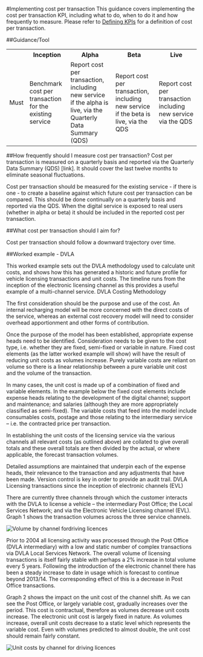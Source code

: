 #Implementing cost per transaction
This guidance covers implementing the cost per transaction KPI, including what to do, when to do it and how frequently to measure. Please refer to [Defining KPIs](/handbook/134/) for a definition of cost per transaction.

##Guidance/Tool
<table>
<tr><th></th><th>Inception</th><th>Alpha</th><th>Beta</th><th>Live</th></tr>
<tr><td>Must</td><td>Benchmark cost per transaction for the existing service</td><td>Report cost per transaction, including new service if the alpha is live, via the Quarterly Data Summary (QDS)</td><td>Report cost per transaction, including new service if the beta is live, via the QDS</td><td>Report cost per transaction including new service via the QDS</td></tr>
</table>

##How frequently should I measure cost per transaction?
Cost per transaction is measured on a quarterly basis and reported via the Quarterly Data Summary (QDS) [link]. It should cover the last twelve months to eliminate seasonal fluctuations. 

Cost per transaction should be measured for the existing service - if there is one - to create a baseline against which future cost per transaction can be compared. This should be done continually on a quarterly basis and reported via the QDS. When the digital service is exposed to real users (whether in alpha or beta) it should be included in the reported cost per transaction.

##What cost per transaction should I aim for?

Cost per transaction should follow a downward trajectory over time.

##Worked example - DVLA

This worked example sets out the DVLA methodology used to calculate unit costs, and shows how this has generated a historic and future profile for vehicle licensing transactions and unit costs. The timeline runs from the inception of the electronic licensing channel as this provides a useful example of a multi-channel service.
DVLA Costing Methodology

The first consideration should be the purpose and use of the cost. An internal recharging model will be more concerned with the direct costs of the service, whereas an external cost recovery model will need to consider overhead apportionment and other forms of contribution.
 
Once the purpose of the model has been established, appropriate expense heads need to be identified. Consideration needs to be given to the cost type, i.e. whether they are fixed, semi-fixed or variable in nature. Fixed cost elements (as the latter worked example will show) will have the result of reducing unit costs as volumes increase. Purely variable costs are reliant on volume so there is a linear relationship between a pure variable unit cost and the volume of the transaction.
 
In many cases, the unit cost is made up of a combination of fixed and variable elements. In the example below the fixed cost elements include expense heads relating to the development of the digital channel; support and maintenance; and salaries (although they are more appropriately classified as semi-fixed). The variable costs that feed into the model include consumables costs, postage and those relating to the intermediary service – i.e. the contracted price per transaction.
 
In establishing the unit costs of the licensing service via the various channels all relevant costs (as outlined above) are collated to give overall totals and these overall totals are then divided by the actual, or where applicable, the forecast transaction volumes.
 
Detailed assumptions are maintained that underpin each of the expense heads, their relevance to the transaction and any adjustments that have been made. Version control is key in order to provide an audit trail.
DVLA Licensing transactions since the inception of electronic channels (EVL)

There are currently three channels through which the customer interacts with the DVLA to license a vehicle – the intermediary Post Office; the Local Services Network; and via the Electronic Vehicle Licensing channel (EVL). Graph 1 shows the transaction volumes across the three service channels.
 
![Volume by channel fordriving licences](driving-licence-volumes.png)
 
Prior to 2004 all licensing activity was processed through the Post Office (DVLA intermediary) with a low and static number of complex transactions via DVLA Local Services Network. The overall volume of licensing transactions is itself fairly stable with perhaps a 2% increase in total volume every 5 years. Following the introduction of the electronic channel there has been a steady increase to date in usage which is forecast to continue beyond 2013/14. The corresponding effect of this is a decrease in Post Office transactions.

Graph 2 shows the impact on the unit cost of the channel shift. As we can see the Post Office, or largely variable cost, gradually increases over the period. This cost is contractual, therefore as volumes decrease unit costs increase. The electronic unit cost is largely fixed in nature. As volumes increase, overall unit costs decrease to a static level which represents the variable cost. Even with volumes predicted to almost double, the unit cost should remain fairly constant.

![Unit costs by channel for driving licences](driving-licence-unit-costs.png)
